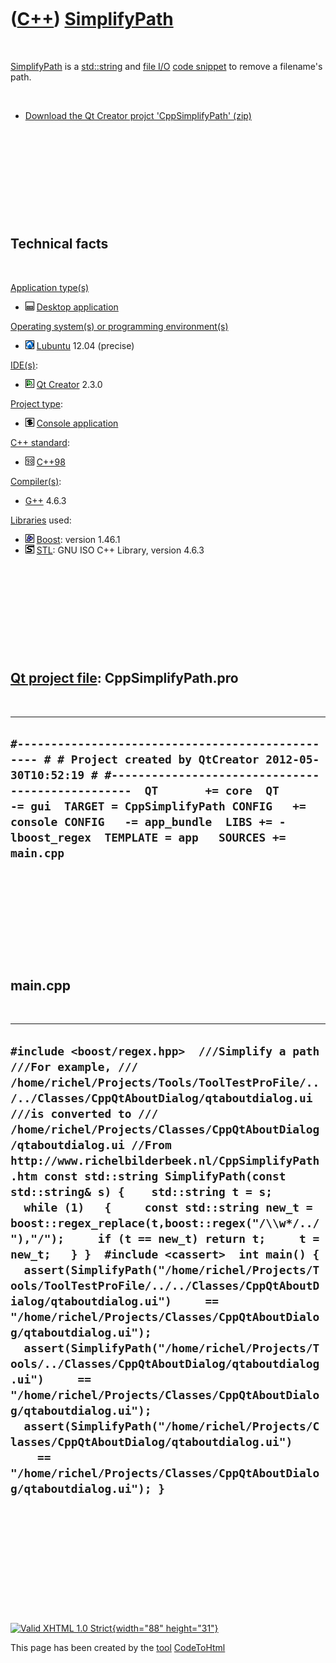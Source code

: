 



 

 

 

 

 

([C++](Cpp.htm)) [SimplifyPath](CppSimplifyPath.htm)
====================================================

 

[SimplifyPath](CppSimplifyPath.htm) is a [std::string](CppString.htm)
and [file I/O](CppFileIo.htm) [code snippet](CppCodeSnippets.htm) to
remove a filename's path.

 

-   [Download the Qt Creator projct
    'CppSimplifyPath' (zip)](CppSimplifyPath.zip)

 

 

 

 

 

Technical facts
---------------

 

[Application type(s)](CppApplication.htm)

-   ![Desktop](PicDesktop.png) [Desktop
    application](CppDesktopApplication.htm)

[Operating system(s) or programming environment(s)](CppOs.htm)

-   ![Lubuntu](PicLubuntu.png) [Lubuntu](CppLubuntu.htm) 12.04 (precise)

[IDE(s)](CppIde.htm):

-   ![Qt Creator](PicQtCreator.png) [Qt Creator](CppQtCreator.htm) 2.3.0

[Project type](CppQtProjectType.htm):

-   ![console](PicConsole.png) [Console
    application](CppConsoleApplication.htm)

[C++ standard](CppStandard.htm):

-   ![C++98](PicCpp98.png) [C++98](Cpp98.htm)

[Compiler(s)](CppCompiler.htm):

-   [G++](CppGpp.htm) 4.6.3

[Libraries](CppLibrary.htm) used:

-   ![Boost](PicBoost.png) [Boost](CppBoost.htm): version 1.46.1
-   ![STL](PicStl.png) [STL](CppStl.htm): GNU ISO C++ Library, version
    4.6.3

 

 

 

 

 

[Qt project file](CppQtProjectFile.htm): CppSimplifyPath.pro
------------------------------------------------------------

 

  ---------------------------------------------------------------------------------------------------------------------------------------------------------------------------------------------------------------------------------------------------------------------------------------------------------------------------------------
  ` #------------------------------------------------- # # Project created by QtCreator 2012-05-30T10:52:19 # #-------------------------------------------------  QT       += core  QT       -= gui  TARGET = CppSimplifyPath CONFIG   += console CONFIG   -= app_bundle  LIBS += -lboost_regex  TEMPLATE = app   SOURCES += main.cpp `
  ---------------------------------------------------------------------------------------------------------------------------------------------------------------------------------------------------------------------------------------------------------------------------------------------------------------------------------------

 

 

 

 

 

main.cpp
--------

 

  -----------------------------------------------------------------------------------------------------------------------------------------------------------------------------------------------------------------------------------------------------------------------------------------------------------------------------------------------------------------------------------------------------------------------------------------------------------------------------------------------------------------------------------------------------------------------------------------------------------------------------------------------------------------------------------------------------------------------------------------------------------------------------------------------------------------------------------------------------------------------------------------------------------------------------------------------------------------------------------------------------------------------------------------------------------------------------------------------------------------------------------------------
  ` #include <boost/regex.hpp>  ///Simplify a path ///For example, /// /home/richel/Projects/Tools/ToolTestProFile/../../Classes/CppQtAboutDialog/qtaboutdialog.ui ///is converted to /// /home/richel/Projects/Classes/CppQtAboutDialog/qtaboutdialog.ui //From http://www.richelbilderbeek.nl/CppSimplifyPath.htm const std::string SimplifyPath(const std::string& s) {    std::string t = s;   while (1)   {     const std::string new_t = boost::regex_replace(t,boost::regex("/\\w*/../"),"/");     if (t == new_t) return t;     t = new_t;   } }  #include <cassert>  int main() {   assert(SimplifyPath("/home/richel/Projects/Tools/ToolTestProFile/../../Classes/CppQtAboutDialog/qtaboutdialog.ui")     == "/home/richel/Projects/Classes/CppQtAboutDialog/qtaboutdialog.ui");   assert(SimplifyPath("/home/richel/Projects/Tools/../Classes/CppQtAboutDialog/qtaboutdialog.ui")     == "/home/richel/Projects/Classes/CppQtAboutDialog/qtaboutdialog.ui");   assert(SimplifyPath("/home/richel/Projects/Classes/CppQtAboutDialog/qtaboutdialog.ui")     == "/home/richel/Projects/Classes/CppQtAboutDialog/qtaboutdialog.ui"); } `
  -----------------------------------------------------------------------------------------------------------------------------------------------------------------------------------------------------------------------------------------------------------------------------------------------------------------------------------------------------------------------------------------------------------------------------------------------------------------------------------------------------------------------------------------------------------------------------------------------------------------------------------------------------------------------------------------------------------------------------------------------------------------------------------------------------------------------------------------------------------------------------------------------------------------------------------------------------------------------------------------------------------------------------------------------------------------------------------------------------------------------------------------------

 

 

 

 

 





 

[![Valid XHTML 1.0 Strict](valid-xhtml10.png){width="88"
height="31"}](http://validator.w3.org/check?uri=referer)

This page has been created by the [tool](Tools.htm)
[CodeToHtml](ToolCodeToHtml.htm)
